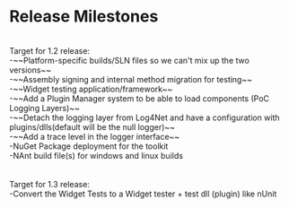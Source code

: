 Release Milestones
==================

<br>
Target for 1.2 release:<br>
-~~Platform-specific builds/SLN files so we can't mix up the two versions~~<br>
-~~Assembly signing and internal method migration for testing~~<br>
-~~Widget testing application/framework~~<br>
-~~Add a Plugin Manager system to be able to load components (PoC Logging Layers)~~<br>
-~~Detach the logging layer from Log4Net and have a configuration with plugins/dlls(default will be the null logger)~~<br>
-~~Add a trace level in the logger interface~~<br>
-NuGet Package deployment for the toolkit<br>
-NAnt build file(s) for windows and linux builds <br>
<br>
<br>
Target for 1.3 release:<br>
-Convert the Widget Tests to a Widget tester + test dll (plugin) like nUnit<br>
